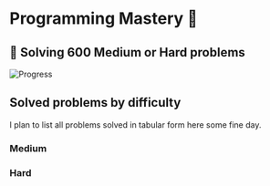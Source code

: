 # Programming Mastery :punch:

## :goal_net:  Solving 600 Medium or Hard problems 

![Progress](https://progress-bar.dev/46/?scale=600&title=InterviewGod&width=500&color=babaca&suffix=+problems+solved)

## Solved problems by difficulty
I plan to list all problems solved in tabular form here some fine day.

### Medium

### Hard

